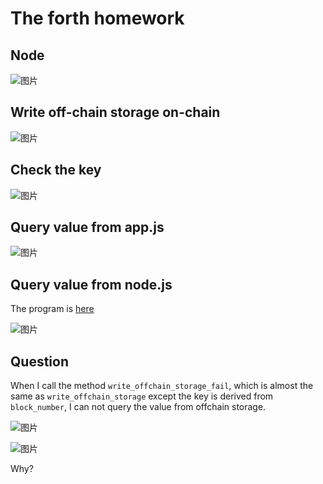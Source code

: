 # The forth homework

## Node

![图片](https://user-images.githubusercontent.com/83948501/195633151-beffa7fc-04b1-46c2-b81d-d8080361b39e.png)

## Write off-chain storage on-chain

![图片](https://user-images.githubusercontent.com/83948501/195633478-7d54d535-9b45-438f-924d-c60a61b60dee.png)

## Check the key

![图片](https://user-images.githubusercontent.com/83948501/195633579-aab9c9ba-23f5-436d-904c-1d02cbbbb566.png)

## Query value from app.js

![图片](https://user-images.githubusercontent.com/83948501/195633743-bdd57c04-5430-4388-9e1b-fd815bd9b6bb.png)

## Query value from node.js

The program is [here](./polkadotjs)

![图片](https://user-images.githubusercontent.com/83948501/195634492-3db6ff14-9f86-4b24-a1d5-45dde97b7d49.png)


## Question

When I call the method `write_offchain_storage_fail`, which is almost the same as `write_offchain_storage` except the key is derived from `block_number`, I can not query the value from offchain storage.

![图片](https://user-images.githubusercontent.com/83948501/195635474-adae9796-ab96-4d50-9765-9951fa13a342.png)

![图片](https://user-images.githubusercontent.com/83948501/195635531-a7b52bc7-f75d-494a-afe8-74681046973e.png)

Why?
